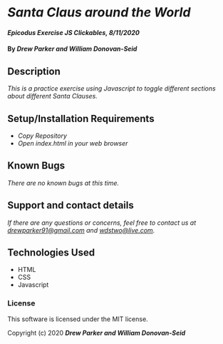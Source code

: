# _Santa Claus around the World_

#### _Epicodus Exercise JS Clickables, 8/11/2020_

#### By _**Drew Parker and William Donovan-Seid**_

## Description

_This is a practice exercise using Javascript to toggle different sections about different Santa Clauses._

## Setup/Installation Requirements

* _Copy Repository_
* _Open index.html in your web browser_

## Known Bugs

_There are no known bugs at this time._

## Support and contact details

_If there are any questions or concerns, feel free to contact us at drewparker91@gmail.com and wdstwo@live.com._

## Technologies Used

* HTML
* CSS
* Javascript

### License

This software is licensed under the MIT license.

Copyright (c) 2020 **_Drew Parker and William Donovan-Seid_**